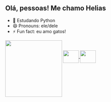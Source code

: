## Olá, pessoas! Me chamo Helias
  
- 🌱 Estudando Python
- 😄 Pronouns: ele/dele
- ⚡ Fun fact: eu amo gatos!

<div align="center">
  <a href="https://github.com/eliascomh">
  <img align="left" height="180em" src="https://github-readme-stats.vercel.app/api?username=eliascomh&show_icons=true&theme=gruvbox&include_all_commits=true&count_private=true"/>
</div> 
 
  ##
  
  </div>
<div style="display: inline_block"><br>
 <img align="center" height="40" width="50" src="https://cdn.jsdelivr.net/gh/devicons/devicon/icons/python/python-original.svg" />
 <img align="center" height="40" width="50" src="https://cdn.jsdelivr.net/gh/devicons/devicon/icons/linux/linux-original.svg" />
</div>
